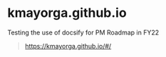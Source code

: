 # kmayorga.github.io
Testing the use of docsify for PM Roadmap in FY22
>https://kmayorga.github.io/#/